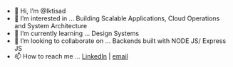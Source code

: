 - 👋 Hi, I’m @Iktisad
- 👀 I’m interested in ... Building Scalable Applications, Cloud Operations and System Architecture
- 🌱 I’m currently learning ... Design Systems
- 💞️ I’m looking to collaborate on ... Backends built with NODE JS/ Express JS 
- 📫 How to reach me ... [LinkedIn](https://www.linkedin.com/in/iktisad-rashid) | [email](iktisad.rashid@gmail.com)

<!---
Iktisad/Iktisad is a ✨ special ✨ repository because its `README.md` (this file) appears on your GitHub profile.
You can click the Preview link to take a look at your changes.
--->
